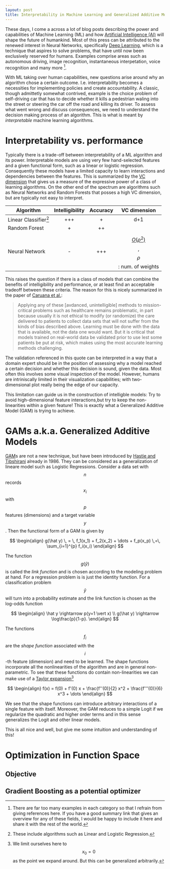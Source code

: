 ```yaml
---
layout: post
title: Interpretability in Machine Learning and Generalized Additive Models
---
```


These days, I come a across a lot of blog posts describing the power and capabilities of Machine Learning (ML) and how [Artificial Intelligence (AI)](www.economist.com/futureofwork) will shape the future of humankind. Most of this press can be attributed to the renewed interest in Neural Networks, specifically [Deep Learning](http://www.wired.com/tag/deep-learning/), which is a technique that aspires to solve problems, that have until now been exclusively reserved for humans. Examples comprise areas such as autonomous driving, image recognition, instantaneous interpetation, voice recognition and many more [^fn-references].

With ML taking over human capabilities, new questions arise around why an algorithm chose a certain outcome. I.e. interpretability becomes a necessities for implementing policies and create accountability. A classic, though admittetly somewhat contrived, example is the choice problem of self-driving car that has to decide whether it kills a pedestrian waling into the street or steering the car off the road and killing its driver. To assess what went wrong and discuss consequences, we need to understand the decision making process of an algorithm. This is what is meant by *interpretable* machine learning algorithms.

# Interpretability vs. performance

Typically there is a trade-off between interpretability of a ML algorithm and its power. Interpretable models are using very few hand-selected features and a given functional form, such as a linear or logistic regression. Consequently these models have a limited capacity to learn interactions and dependencies between the features. This is summarized by the [VC dimension](https://en.wikipedia.org/wiki/VC_dimension) that gives us a measure of the expressive power of a class of learning algorithms. On the other end of the spectrum are algorithms such as Neural Networks and Random Forests that posses a high VC dimension, but are typically not easy to interpret.

|Algorithm         | Intelligibility | Accuracy | VC dimension | 
|------------------|:---------------:|:--------:|:------------:|
|Linear Classifier[^fn-linClassEx] | +++             | +        | d+1          |
| Random Forest  | + | ++ | |
| Neural Network  | - | +++ | [$$O(\rho^2)$$](http://www.mit.edu/~esontag/FTP_DIR/vc-expo.pdf), $$\rho$$: num. of weights |

This raises the question if there is a class of models that can combine the benefits of intelligibility and performance, or at least find an acceptable tradeoff between these criteria. The reason for this is nicely summarized in the paper of [Caruana et al.](http://doi.acm.org/10.1145/2783258.2788613):

>Applying any of these [avdanced, unintelligible] methods to mission-critical problems such as healthcare remains problematic, in part because usually it is not ethical to modify (or randomize) the care delivered to patients to collect data sets that will not suffer from the kinds of bias described above. Learning must be done with the data that is available, not the data one would want. But it is critical that models trained on real-world data be validated prior to use lest some patients be put at risk, which makes using the most accurate learning methods challenging.

The validation referenced in this quote can be interpreted in a way that a domain expert should be in the position of assessing why a model reached a certain decision and whether this decision is sound, given the data. Most often this involves some visual inspection of the model. However, humans are intriniscally limited in their visualization capabilities; with two-dimensional plot really being the edge of our capacity.

This limitation can guide us in the construction of intelligble models: Try to avoid high-dimensional feature interactions,but try to keep the non-linearities within a given feature! This is exactly what a Generalized Additive Model (GAM) is trying to achieve.

# GAMs a.k.a. Generalized Additive Models

[GAM](https://en.wikipedia.org/wiki/Generalized_additive_model)s are not a new technique, but have been introduced by [Hastie and Tibshirani](https://web.stanford.edu/~hastie/Papers/gam.pdf) already in 1986. They can be considered as a generalization of lineare model such as Logistic Regressions. Consider a data set with $$n$$ records $$x_i$$ with $$p$$ features (dimensions) and a target variable $$y$$. Then the functional form of a GAM is given by

$$
\begin{align}
g(\hat y) \, = \, f_1(x_1) + f_2(x_2) + \dots + f_p(x_p) \,=\, \sum_{i=1}^{p} f_i(x_i)
\end{align}
$$

The function $$g(\hat y)$$ is called the *link function* and is chosen according to the modeling problem at hand. For a regression problem is is just the identity function. For a classification problem $$\hat y$$ will turn into a probability estimate and the link function is chosen as the log-odds function

$$
\begin{align}
\hat y \rightarrow p(y=1 \vert x) \\
g(\hat y) \rightarrow \log\frac{p}{1-p}.
\end{align}
$$

The functions $$f_i$$ are the *shape function* associated with the $$i$$-th feature (dimension) and need to be learned. The shape functions incorporate all the nonlinearities of the algorithm and are in general non-parametric. To see that these functions do contain non-linearities we can make use of a [Taylor expansion](https://en.wikipedia.org/wiki/Taylor_series)[^fn-TaylorExpansion]

$$
\begin{align}
f(x) = f(0) + f'(0) x + \frac{f''(0)}{2} x^2 + \frac{f'''(0)}{6} x^3 + \dots
\end{align}
$$

We see that the shape functions can introduce arbitrary interactions of a single feature with itself. Moreover, the GAM reduces to a simple Logit if we regularize the quadratic and higher order terms and in this sense generalizes the Logit and other linear models.

This is all nice and well, but give me some intuition and understanding of this!

# Optimization in Function Space

## Objective

## Gradient Boosting as a potential optimizer



[^fn-references]: There are far too many examples in each category so that I refrain from giving references here. If you have a good summary link that gives an overview for any of these fields, I would be happy to include it here and share it with the rest of the world.

[^fn-linClassEx]: These include algorithms such as Linear and Logistic Regression.

[^fn-TaylorExpansion]: We limit ourselves here to $$x_0 = 0$$ as the point we expand around. But this can be generalized arbitrarily.
